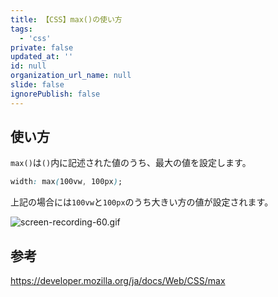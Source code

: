 ```yaml
---
title: 【CSS】max()の使い方
tags:
  - 'css'
private: false
updated_at: ''
id: null
organization_url_name: null
slide: false
ignorePublish: false
---
```


## 使い方

`max()`は`()`内に記述された値のうち、最大の値を設定します。

```css
width: max(100vw, 100px);
```

上記の場合には`100vw`と`100px`のうち大きい方の値が設定されます。

![screen-recording-60.gif](https://qiita-image-store.s3.ap-northeast-1.amazonaws.com/0/2342443/ce210fc4-3b1b-4d70-a69b-e43b6e9c66f5.gif)

## 参考

https://developer.mozilla.org/ja/docs/Web/CSS/max

